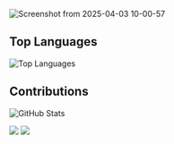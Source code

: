 ![Screenshot from 2025-04-03 10-00-57](https://github.com/user-attachments/assets/4f33e375-3f28-4e74-bf81-b6026034ccbb)

## Top Languages
![Top Languages](https://github-readme-stats.vercel.app/api/top-langs/?username=Seanmmajor&show_icons=true&theme=dracula)
## Contributions
![GitHub Stats](https://github-readme-stats.vercel.app/api?username=Seanmmajor&show_icons=true&show_icons=true&theme=dracula)

<a href="https://www.python.org/" title="Python"><img src="icons/python.png" /></a>
<a href="https://code.visualstudio.com/" title="Visual Studio Code"><img src="icons/vscode.png" /></a>
